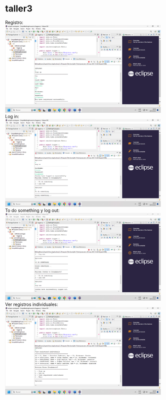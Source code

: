 # taller3
Registro:
![alt text](<Captura de pantalla 2024-05-29 160015.png>)
Log in:
![alt text](<Captura de pantalla 2024-05-29 160138.png>)
To do something y log out:
![alt text](<Captura de pantalla 2024-05-29 160251.png>)
Ver registros individuales:
![alt text](<Captura de pantalla 2024-05-29 160343.png>)
